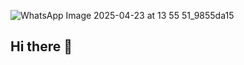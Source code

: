 ![WhatsApp Image 2025-04-23 at 13 55 51_9855da15](https://github.com/user-attachments/assets/6f413741-70af-403f-b1ce-c32d97771c44)
## Hi there 👋

<!--
**MaryRz/MaryRz** is a ✨ _special_ ✨ repository because its `README.md` (this file) appears on your GitHub profile.

Here are some ideas to get you started:


- 🔭 I’m currently working on ...
- 🌱 I’m currently learning ...
- 👯 I’m looking to collaborate on ...
- 🤔 I’m looking for help with ...
- 💬 Ask me about ...
- 📫 How to reach me: ...
- 😄 Pronouns: ...
- ⚡ Fun fact: ...
-->
